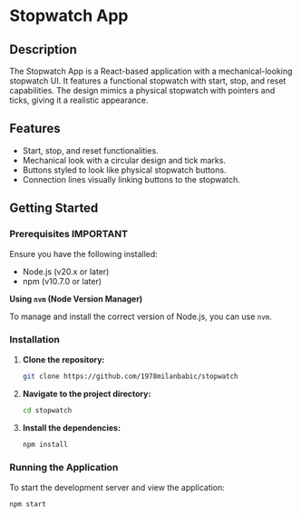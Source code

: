 # Stopwatch App

## Description

The Stopwatch App is a React-based application with a mechanical-looking stopwatch UI. It features a functional stopwatch with start, stop, and reset capabilities. The design mimics a physical stopwatch with pointers and ticks, giving it a realistic appearance.

## Features

- Start, stop, and reset functionalities.
- Mechanical look with a circular design and tick marks.
- Buttons styled to look like physical stopwatch buttons.
- Connection lines visually linking buttons to the stopwatch.

## Getting Started

### Prerequisites IMPORTANT

Ensure you have the following installed:

- Node.js (v20.x or later)
- npm (v10.7.0 or later)

**Using `nvm` (Node Version Manager)**

To manage and install the correct version of Node.js, you can use `nvm`.

### Installation

1. **Clone the repository:**

    ```sh
    git clone https://github.com/1978milanbabic/stopwatch
    ```

2. **Navigate to the project directory:**

    ```sh
    cd stopwatch
    ```

3. **Install the dependencies:**

    ```sh
    npm install
    ```

### Running the Application

To start the development server and view the application:

```sh
npm start
